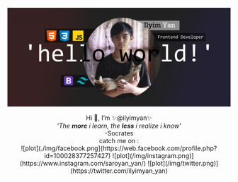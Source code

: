![plot](./img/jumbotron.jpg)
<p align="center">
Hi 👋, I’m ✨@ilyimyan✨<br>
 <i>'The <b>more</b> i learn, the <b>less</b> i realize i know'</i><br>
-Socrates
<br>
catch me on  : <br>
![plot](./img/facebook.png](https://web.facebook.com/profile.php?id=100028377257427)
![plot](/img/instagram.png)](https://www.instagram.com/saroyan_yan/)
![plot](/img/twitter.png)](https://twitter.com/ilyimyan_yan)
</p>
 
